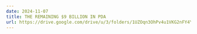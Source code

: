 ```yaml
---
date: 2024-11-07
title: THE REMAINING $9 BILLION IN PDA
url: https://drive.google.com/drive/u/3/folders/1UZOqn3OhPv4u1VKG2nFY4Ygai9pQFxgV
---
```

